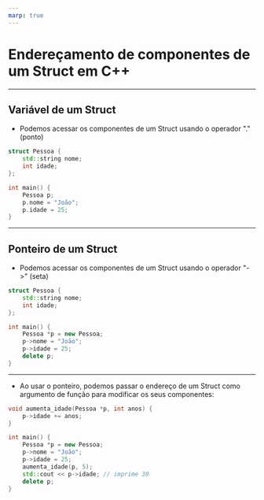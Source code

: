 ```yaml
---
marp: true
---
```


# Endereçamento de componentes de um Struct em C++

---

## Variável de um Struct

- Podemos acessar os componentes de um Struct usando o operador "." (ponto)

```c++
struct Pessoa {
    std::string nome;
    int idade;
};

int main() {
    Pessoa p;
    p.nome = "João";
    p.idade = 25;
}
```

---

## Ponteiro de um Struct

- Podemos acessar os componentes de um Struct usando o operador "->" (seta)

```c++
struct Pessoa {
    std::string nome;
    int idade;
};

int main() {
    Pessoa *p = new Pessoa;
    p->nome = "João";
    p->idade = 25;
    delete p;
}
```

---

- Ao usar o ponteiro, podemos passar o endereço de um Struct como argumento de função para modificar os seus componentes:

```c++
void aumenta_idade(Pessoa *p, int anos) {
    p->idade += anos;
}

int main() {
    Pessoa *p = new Pessoa;
    p->nome = "João";
    p->idade = 25;
    aumenta_idade(p, 5);
    std::cout << p->idade; // imprime 30
    delete p;
}
```
